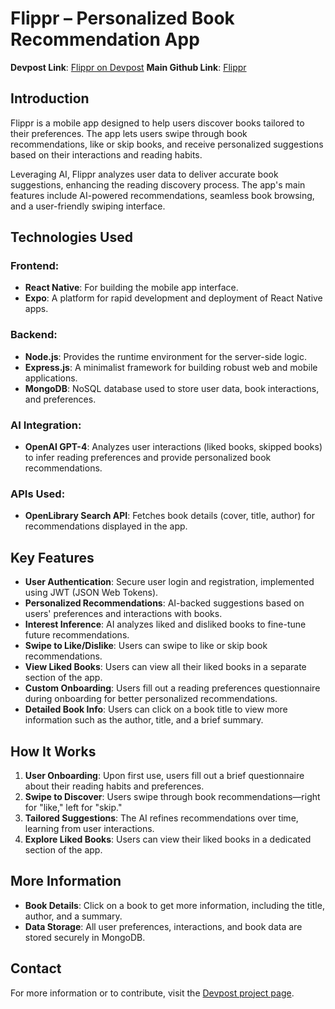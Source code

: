 # Flippr – Personalized Book Recommendation App

**Devpost Link**: [Flippr on Devpost](https://devpost.com/software/flippr-8dm5xc)
**Main Github Link**: [Flippr](https://devpost.com/software/flippr-8dm5xc](https://github.com/alewoo/flippr-backend)](https://github.com/alewoo/flippr-backend/tree/main)](https://github.com/alewoo))

## Introduction

Flippr is a mobile app designed to help users discover books tailored to their preferences. The app lets users swipe through book recommendations, like or skip books, and receive personalized suggestions based on their interactions and reading habits.

Leveraging AI, Flippr analyzes user data to deliver accurate book suggestions, enhancing the reading discovery process. The app's main features include AI-powered recommendations, seamless book browsing, and a user-friendly swiping interface.

## Technologies Used

### Frontend:
- **React Native**: For building the mobile app interface.
- **Expo**: A platform for rapid development and deployment of React Native apps.

### Backend:
- **Node.js**: Provides the runtime environment for the server-side logic.
- **Express.js**: A minimalist framework for building robust web and mobile applications.
- **MongoDB**: NoSQL database used to store user data, book interactions, and preferences.

### AI Integration:
- **OpenAI GPT-4**: Analyzes user interactions (liked books, skipped books) to infer reading preferences and provide personalized book recommendations.

### APIs Used:
- **OpenLibrary Search API**: Fetches book details (cover, title, author) for recommendations displayed in the app.

## Key Features

- **User Authentication**: Secure user login and registration, implemented using JWT (JSON Web Tokens).
- **Personalized Recommendations**: AI-backed suggestions based on users' preferences and interactions with books.
- **Interest Inference**: AI analyzes liked and disliked books to fine-tune future recommendations.
- **Swipe to Like/Dislike**: Users can swipe to like or skip book recommendations.
- **View Liked Books**: Users can view all their liked books in a separate section of the app.
- **Custom Onboarding**: Users fill out a reading preferences questionnaire during onboarding for better personalized recommendations.
- **Detailed Book Info**: Users can click on a book title to view more information such as the author, title, and a brief summary.

## How It Works

1. **User Onboarding**: Upon first use, users fill out a brief questionnaire about their reading habits and preferences.
2. **Swipe to Discover**: Users swipe through book recommendations—right for "like," left for "skip."
3. **Tailored Suggestions**: The AI refines recommendations over time, learning from user interactions.
4. **Explore Liked Books**: Users can view their liked books in a dedicated section of the app.

## More Information

- **Book Details**: Click on a book to get more information, including the title, author, and a summary.
- **Data Storage**: All user preferences, interactions, and book data are stored securely in MongoDB.

## Contact

For more information or to contribute, visit the [Devpost project page](https://devpost.com/software/flippr-8dm5xc).
